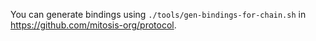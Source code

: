 You can generate bindings using `./tools/gen-bindings-for-chain.sh` in https://github.com/mitosis-org/protocol.
